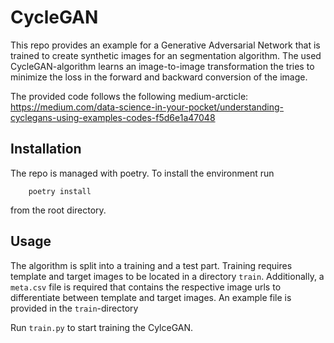 # CycleGAN
This repo provides an example for a Generative Adversarial Network that is trained to create synthetic images for an segmentation algorithm. The used CycleGAN-algorithm learns an image-to-image transformation the tries to minimize the loss in the forward and backward conversion of the image.

The provided code follows the following medium-arcticle:
https://medium.com/data-science-in-your-pocket/understanding-cyclegans-using-examples-codes-f5d6e1a47048


## Installation
The repo is managed with poetry. To install the environment run
```
    poetry install
```
from the root directory.

## Usage
The algorithm is split into a training and a test part. Training requires template and target images to be located in a directory `train`. Additionally, a `meta.csv` file is required that contains the respective image urls to differentiate between template and target images. An example file is provided in the `train`-directory

Run `train.py` to start training the CylceGAN.
